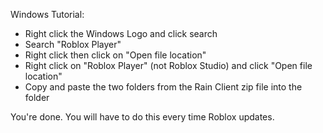 Windows Tutorial:
- Right click the Windows Logo and click search
- Search "Roblox Player"
- Right click then click on "Open file location"
- Right click on "Roblox Player" (not Roblox Studio) and click "Open file location"
- Copy and paste the two folders from the Rain Client zip file into the folder

You're done.
You will have to do this every time Roblox updates.
